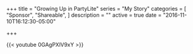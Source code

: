 +++
title = "Growing Up in PartyLite"
series = "My Story"
categories = [
  "Sponsor",
  "Shareable", 
]
description = ""
active = true
date = "2016-11-10T16:12:30-05:00"

+++

{{< youtube 0GAgPXlV9xY >}}
